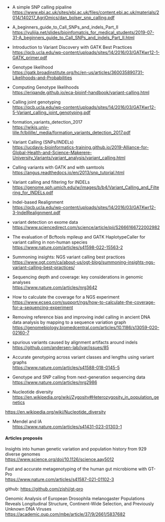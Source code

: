 
- A simple SNP calling pipaline
https://www.ebi.ac.uk/sites/ebi.ac.uk/files/content.ebi.ac.uk/materials/2014/140217_AgriOmics/dan_bolser_snp_calling.pdf

- A_beginners_guide_to_Call_SNPs_and_indels_Part_II  
https://yulijia.net/slides/bioinfomatcis_for_medical_students/2019-07-31-A_beginners_guide_to_Call_SNPs_and_indels_Part_II.html

- Introduction to Variant Discovery with GATK Best Practices  
https://qcb.ucla.edu/wp-content/uploads/sites/14/2016/03/GATKwr12-1-GATK_primer.pdf

- Genotype likelihood  
https://gatk.broadinstitute.org/hc/en-us/articles/360035890731-Likelihoods-and-Probabilities

- Computing Genotype likelihoods  
https://eriqande.github.io/eca-bioinf-handbook/variant-calling.html

- Calling joint genotyping  
https://qcb.ucla.edu/wp-content/uploads/sites/14/2016/03/GATKwr12-5-Variant_calling_joint_genotyping.pdf

- formation_variants_detection_2017  
https://wikis.univ-lille.fr/bilille/_media/formation_variants_detection_2017.pdf

- Variant Calling (SNPs/INDELs)  
https://ucdavis-bioinformatics-training.github.io/2019-Alliance-for-Global-Health-and-Science-Makerere-University_Variants/variant_analysis/variant_calling.html

- Calling variants with GATK and with samtools  
https://angus.readthedocs.io/en/2013/snp_tutorial.html

- Variant calling and filtering for INDELs  
https://genome.sph.umich.edu/w/images/b/b4/Variant_Calling_and_Filtering_for_INDELs.pdf

- Indel-based	Realignment  
https://qcb.ucla.edu/wp-content/uploads/sites/14/2016/03/GATKwr12-3-IndelRealignment.pdf

- variant detection on exome data  
https://www.sciencedirect.com/science/article/pii/S2666166722002982

- The evaluation of Bcftools mpileup and GATK HaplotypeCaller for variant calling in non-human species  
https://www.nature.com/articles/s41598-022-15563-2

- Summoning insights: NGS variant calling best practices  
https://www.ogt.com/ca/about-us/ogt-blog/summoning-insights-ngs-variant-calling-best-practices/

- Sequencing depth and coverage: key considerations in genomic analyses  
https://www.nature.com/articles/nrg3642

- How to calculate the coverage for a NGS experiment  
https://www.ecseq.com/support/ngs/how-to-calculate-the-coverage-for-a-sequencing-experiment

- Removing reference bias and improving indel calling in ancient DNA data analysis by mapping to a sequence variation graph  
https://genomebiology.biomedcentral.com/articles/10.1186/s13059-020-02160-7

- spurious variants caused by alignment artifacts around indels  
https://github.com/andersen-lab/ivar/issues/85

- Accurate genotyping across variant classes and lengths using variant graphs  
https://www.nature.com/articles/s41588-018-0145-5

- Genotype and SNP calling from next-generation sequencing data  
https://www.nature.com/articles/nrg2986

- Nucleotide diversity  
https://en.wikipedia.org/wiki/Zygosity#Heterozygosity_in_population_genetics

https://en.wikipedia.org/wiki/Nucleotide_diversity

- Mendel and IA  
https://www.nature.com/articles/s41431-023-01303-1

#### Articles  proposés 

Insights into human genetic variation and population history from 929 diverse genomes  
https://www.science.org/doi/10.1126/science.aay5012  

Fast and accurate metagenotyping of the human gut microbiome with GT-Pro  
https://www.nature.com/articles/s41587-021-01102-3

github: https://github.com/zjshi/gt-pro  

Genomic Analysis of European Drosophila melanogaster Populations Reveals Longitudinal Structure, Continent-Wide Selection, and Previously Unknown DNA Viruses  
https://academic.oup.com/mbe/article/37/9/2661/5837682


